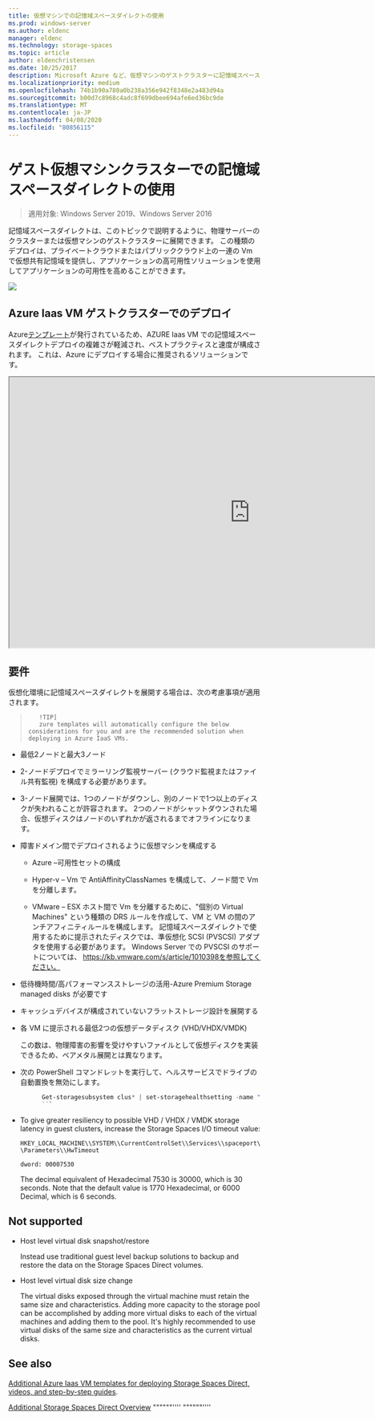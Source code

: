 ```yaml
---
title: 仮想マシンでの記憶域スペースダイレクトの使用
ms.prod: windows-server
ms.author: eldenc
manager: eldenc
ms.technology: storage-spaces
ms.topic: article
author: eldenchristensen
ms.date: 10/25/2017
description: Microsoft Azure など、仮想マシンのゲストクラスターに記憶域スペースダイレクトを展開する方法。
ms.localizationpriority: medium
ms.openlocfilehash: 74b1b90a780a0b238a356e942f8348e2a483d94a
ms.sourcegitcommit: b00d7c8968c4adc8f699dbee694afe6ed36bc9de
ms.translationtype: MT
ms.contentlocale: ja-JP
ms.lasthandoff: 04/08/2020
ms.locfileid: "80856115"
---
```

# <a name="using-storage-spaces-direct-in-guest-virtual-machine-clusters"></a>ゲスト仮想マシンクラスターでの記憶域スペースダイレクトの使用

> 適用対象: Windows Server 2019、Windows Server 2016

記憶域スペースダイレクトは、このトピックで説明するように、物理サーバーのクラスターまたは仮想マシンのゲストクラスターに展開できます。 この種類のデプロイは、プライベートクラウドまたはパブリッククラウド上の一連の Vm で仮想共有記憶域を提供し、アプリケーションの高可用性ソリューションを使用してアプリケーションの可用性を高めることができます。

![](media/storage-spaces-direct-in-vm/storage-spaces-direct-in-vm.png)

## <a name="deploying-in-azure-iaas-vm-guest-clusters"></a>Azure Iaas VM ゲストクラスターでのデプロイ

Azure[テンプレート](https://github.com/robotechredmond/301-storage-spaces-direct-md)が発行されているため、AZURE Iaas VM での記憶域スペースダイレクトデプロイの複雑さが軽減され、ベストプラクティスと速度が構成されます。 これは、Azure にデプロイする場合に推奨されるソリューションです。

<iframe src="https://channel9.msdn.com/Series/Microsoft-Hybrid-Cloud-Best-Practices-for-IT-Pros/Step-by-Step-Deploy-Windows-Server-2016-Storage-Spaces-Direct-S2D-Cluster-in-Microsoft-Azure/player" width="960" height="540" allowfullscreen></iframe>

## <a name="requirements"></a>要件

仮想化環境に記憶域スペースダイレクトを展開する場合は、次の考慮事項が適用されます。
       
>        !TIP]
>        zure templates will automatically configure the below considerations for you and are the recommended solution when deploying in Azure IaaS VMs.

-   最低2ノードと最大3ノード

-   2-ノードデプロイでミラーリング監視サーバー (クラウド監視またはファイル共有監視) を構成する必要があります。

-   3-ノード展開では、1つのノードがダウンし、別のノードで1つ以上のディスクが失われることが許容されます。  2つのノードがシャットダウンされた場合、仮想ディスクはノードのいずれかが返されるまでオフラインになります。  

-   障害ドメイン間でデプロイされるように仮想マシンを構成する

    -   Azure –可用性セットの構成

    -   Hyper-v – Vm で AntiAffinityClassNames を構成して、ノード間で Vm を分離します。

    -   VMware – ESX ホスト間で Vm を分離するために、"個別の Virtual Machines" という種類の DRS ルールを作成して、VM と VM の間のアンチアフィニティルールを構成します。 記憶域スペースダイレクトで使用するために提示されたディスクでは、準仮想化 SCSI (PVSCSI) アダプタを使用する必要があります。 Windows Server での PVSCSI のサポートについては、 https://kb.vmware.com/s/article/1010398を参照してください。

-   低待機時間/高パフォーマンスストレージの活用-Azure Premium Storage managed disks が必要です

-   キャッシュデバイスが構成されていないフラットストレージ設計を展開する

-   各 VM に提示される最低2つの仮想データディスク (VHD/VHDX/VMDK)

    この数は、物理障害の影響を受けやすいファイルとして仮想ディスクを実装できるため、ベアメタル展開とは異なります。

-   次の PowerShell コマンドレットを実行して、ヘルスサービスでドライブの自動置換を無効にします。

    ```powershell
          Get-storagesubsystem clus* | set-storagehealthsetting -name "System.Storage.PhysicalDisk.AutoReplace.Enabled" -value "False"
          ```

-   To give greater resiliency to possible VHD / VHDX / VMDK storage latency in guest clusters, increase the Storage Spaces I/O timeout value:

    `HKEY_LOCAL_MACHINE\\SYSTEM\\CurrentControlSet\\Services\\spaceport\\Parameters\\HwTimeout`

    `dword: 00007530`

    The decimal equivalent of Hexadecimal 7530 is 30000, which is 30 seconds. Note that the default value is 1770 Hexadecimal, or 6000 Decimal, which is 6 seconds.

## Not supported

-   Host level virtual disk snapshot/restore

    Instead use traditional guest level backup solutions to backup and restore the data on the Storage Spaces Direct volumes.

-   Host level virtual disk size change

    The virtual disks exposed through the virtual machine must retain the same size and characteristics. Adding more capacity to the storage pool can be accomplished by adding more virtual disks to each of the virtual machines and adding them to the pool. It's highly recommended to use virtual disks of the same size and characteristics as the current virtual disks.

## See also

[Additional Azure Iaas VM templates for deploying Storage Spaces Direct, videos, and step-by-step guides](https://techcommunity.microsoft.com/t5/Failover-Clustering/Deploying-IaaS-VM-Guest-Clusters-in-Microsoft-Azure/ba-p/372126).

[Additional Storage Spaces Direct Overview](https://docs.microsoft.com/windows-server/storage/storage-spaces/storage-spaces-direct-overview)
""""""''''                                                                                                                                                                        """"""''''                                                                                                                                                                        